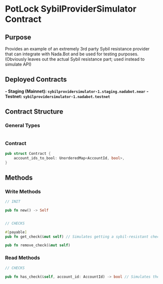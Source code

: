 # PotLock SybilProviderSimulator Contract

## Purpose

Provides an example of an extremely 3rd party Sybil resistance provider that can integrate with Nada.Bot and be used for testing purposes. (Obviously leaves out the actual Sybil resistance part; used instead to simulate API)

## Deployed Contracts

**- Staging (Mainnet): `sybilprovidersimulator-1.staging.nadabot.near`**
**- Testnet: `sybilprovidersimulator-1.nadabot.testnet`**

## Contract Structure

### General Types

```rs
```

### Contract

```rs
pub struct Contract {
    account_ids_to_bool: UnorderedMap<AccountId, bool>,
}
```

## Methods

### Write Methods


```rs
// INIT

pub fn new() -> Self


// CHECKS

#[payable]
pub fn get_check(&mut self) // Simulates getting a sybil-resistant check (e.g. connecting twitter, passing face scan, etc)

pub fn remove_check(&mut self)

```

### Read Methods

```rs
// CHECKS

pub fn has_check(&self, account_id: AccountId) -> bool // Simulates the primary method signature that must be implemented for integration with Nada.Bot

```